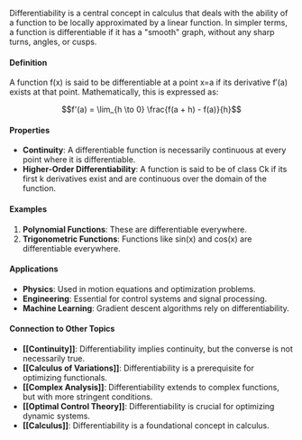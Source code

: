 Differentiability is a central concept in calculus that deals with the ability of a function to be locally approximated by a linear function. In simpler terms, a function is differentiable if it has a "smooth" graph, without any sharp turns, angles, or cusps.

#### Definition

A function f(x) is said to be differentiable at a point x=a if its derivative f′(a) exists at that point. Mathematically, this is expressed as:

$$f'(a) = \lim_{h \to 0} \frac{f(a + h) - f(a)}{h}$$

#### Properties

- **Continuity**: A differentiable function is necessarily continuous at every point where it is differentiable.
- **Higher-Order Differentiability**: A function is said to be of class Ck if its first k derivatives exist and are continuous over the domain of the function.

#### Examples

1. **Polynomial Functions**: These are differentiable everywhere.
2. **Trigonometric Functions**: Functions like sin⁡(x) and cos⁡(x) are differentiable everywhere.

#### Applications

- **Physics**: Used in motion equations and optimization problems.
- **Engineering**: Essential for control systems and signal processing.
- **Machine Learning**: Gradient descent algorithms rely on differentiability.

#### Connection to Other Topics

- **[[Continuity]]**: Differentiability implies continuity, but the converse is not necessarily true.
- **[[Calculus of Variations]]**: Differentiability is a prerequisite for optimizing functionals.
- **[[Complex Analysis]]**: Differentiability extends to complex functions, but with more stringent conditions.
- **[[Optimal Control Theory]]**: Differentiability is crucial for optimizing dynamic systems.
- **[[Calculus]]**: Differentiability is a foundational concept in calculus.